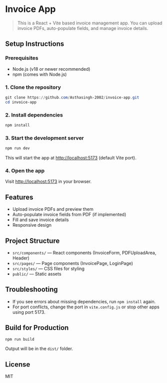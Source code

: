 
# Invoice App

>This is a React + Vite based invoice management app. You can upload invoice PDFs, auto-populate fields, and manage invoice details.

## Setup Instructions

### Prerequisites
- Node.js (v18 or newer recommended)
- npm (comes with Node.js)

### 1. Clone the repository
```powershell
git clone https://github.com/Asthasingh-2002/invoice-app.git
cd invoice-app
```

### 2. Install dependencies
```powershell
npm install
```

### 3. Start the development server
```powershell
npm run dev
```
This will start the app at [http://localhost:5173](http://localhost:5173) (default Vite port).

### 4. Open the app
Visit [http://localhost:5173](http://localhost:5173) in your browser.

## Features
- Upload invoice PDFs and preview them
- Auto-populate invoice fields from PDF (if implemented)
- Fill and save invoice details
- Responsive design

## Project Structure
- `src/components/` — React components (InvoiceForm, PDFUploadArea, Header)
- `src/pages/` — Page components (InvoicePage, LoginPage)
- `src/styles/` — CSS files for styling
- `public/` — Static assets

## Troubleshooting
- If you see errors about missing dependencies, run `npm install` again.
- For port conflicts, change the port in `vite.config.js` or stop other apps using port 5173.

## Build for Production
```powershell
npm run build
```
Output will be in the `dist/` folder.

## License
MIT
